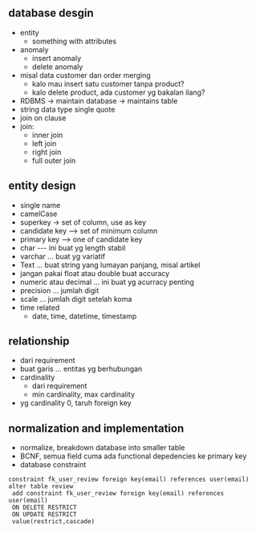 ## database desgin
- entity
    - something with attributes
- anomaly
    - insert anomaly
    - delete anomaly
- misal data customer dan order merging
    - kalo mau insert satu customer tanpa product?
    - kalo delete product, ada customer yg bakalan ilang?
- RDBMS -> maintain database -> maintains table
- string data type single quote
- join on clause
- join:
    - inner join
    - left join
    - right join
    - full outer join

## entity design
- single name
- camelCase
- superkey -> set of column, use as key
- candidate key --> set of minimum column
- primary key -->  one of candidate key
- char --- ini buat yg length stabil
- varchar ... buat yg variatif
- Text ... buat string yang lumayan panjang, misal artikel
- jangan pakai float atau double buat accuracy
- numeric atau decimal ... ini buat yg acurracy penting
- precision ... jumlah digit
- scale ... jumlah digit setelah koma
- time related
    - date, time, datetime, timestamp

## relationship
- dari requirement
- buat garis ... entitas yg berhubungan
- cardinality
    - dari requirement
    - min cardinality, max cardinality
- yg cardinality 0, taruh foreign key

## normalization and implementation
- normalize, breakdown database into smaller table
- BCNF, semua field cuma ada functional depedencies ke primary key
- database constraint
```
constraint fk_user_review foreign key(email) references user(email)
alter table review
 add constraint fk_user_review foreign key(email) references user(email)
 ON DELETE RESTRICT
 ON UPDATE RESTRICT
 value(restrict,cascade)

```